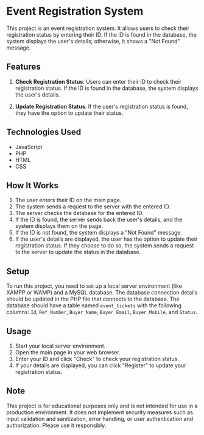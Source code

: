 # Event Registration System

This project is an event registration system. It allows users to check their registration status by entering their ID. If the ID is found in the database, the system displays the user's details; otherwise, it shows a "Not Found" message.

## Features

1. **Check Registration Status**: Users can enter their ID to check their registration status. If the ID is found in the database, the system displays the user's details.

2. **Update Registration Status**: If the user's registration status is found, they have the option to update their status.

## Technologies Used

- JavaScript
- PHP
- HTML
- CSS

## How It Works

1. The user enters their ID on the main page.
2. The system sends a request to the server with the entered ID.
3. The server checks the database for the entered ID.
4. If the ID is found, the server sends back the user's details, and the system displays them on the page.
5. If the ID is not found, the system displays a "Not Found" message.
6. If the user's details are displayed, the user has the option to update their registration status. If they choose to do so, the system sends a request to the server to update the status in the database.

## Setup

To run this project, you need to set up a local server environment (like XAMPP or WAMP) and a MySQL database. The database connection details should be updated in the PHP file that connects to the database. The database should have a table named `event_tickets` with the following columns: `Id`, `Ref_Number`, `Buyer_Name`, `Buyer_Email`, `Buyer_Mobile`, and `Status`.

## Usage

1. Start your local server environment.
2. Open the main page in your web browser.
3. Enter your ID and click "Check" to check your registration status.
4. If your details are displayed, you can click "Register" to update your registration status.

## Note

This project is for educational purposes only and is not intended for use in a production environment. It does not implement security measures such as input validation and sanitization, error handling, or user authentication and authorization. Please use it responsibly.
